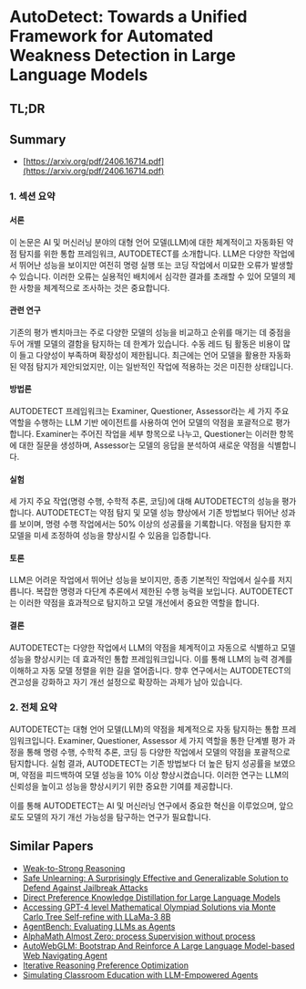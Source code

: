 # AutoDetect: Towards a Unified Framework for Automated Weakness Detection in Large Language Models
## TL;DR
## Summary
- [https://arxiv.org/pdf/2406.16714.pdf](https://arxiv.org/pdf/2406.16714.pdf)

### 1. 섹션 요약

#### 서론
이 논문은 AI 및 머신러닝 분야의 대형 언어 모델(LLM)에 대한 체계적이고 자동화된 약점 탐지를 위한 통합 프레임워크, AUTODETECT를 소개합니다. LLM은 다양한 작업에서 뛰어난 성능을 보이지만 여전히 명령 실행 또는 코딩 작업에서 미묘한 오류가 발생할 수 있습니다. 이러한 오류는 실용적인 배치에서 심각한 결과를 초래할 수 있어 모델의 제한 사항을 체계적으로 조사하는 것은 중요합니다.

#### 관련 연구
기존의 평가 벤치마크는 주로 다양한 모델의 성능을 비교하고 순위를 매기는 데 중점을 두어 개별 모델의 결함을 탐지하는 데 한계가 있습니다. 수동 레드 팀 활동은 비용이 많이 들고 다양성이 부족하며 확장성이 제한됩니다. 최근에는 언어 모델을 활용한 자동화된 약점 탐지가 제안되었지만, 이는 일반적인 작업에 적용하는 것은 미진한 상태입니다.

#### 방법론
AUTODETECT 프레임워크는 Examiner, Questioner, Assessor라는 세 가지 주요 역할을 수행하는 LLM 기반 에이전트를 사용하여 언어 모델의 약점을 포괄적으로 평가합니다. Examiner는 주어진 작업을 세부 항목으로 나누고, Questioner는 이러한 항목에 대한 질문을 생성하며, Assessor는 모델의 응답을 분석하여 새로운 약점을 식별합니다.

#### 실험
세 가지 주요 작업(명령 수행, 수학적 추론, 코딩)에 대해 AUTODETECT의 성능을 평가합니다. AUTODETECT는 약점 탐지 및 모델 성능 향상에서 기존 방법보다 뛰어난 성과를 보이며, 명령 수행 작업에서는 50% 이상의 성공률을 기록합니다. 약점을 탐지한 후 모델을 미세 조정하여 성능을 향상시킬 수 있음을 입증합니다.

#### 토론
LLM은 어려운 작업에서 뛰어난 성능을 보이지만, 종종 기본적인 작업에서 실수를 저지릅니다. 복잡한 명령과 다단계 추론에서 제한된 수행 능력을 보입니다. AUTODETECT는 이러한 약점을 효과적으로 탐지하고 모델 개선에서 중요한 역할을 합니다.

#### 결론
AUTODETECT는 다양한 작업에서 LLM의 약점을 체계적이고 자동으로 식별하고 모델 성능을 향상시키는 데 효과적인 통합 프레임워크입니다. 이를 통해 LLM의 능력 경계를 이해하고 자동 모델 정렬을 위한 길을 열어줍니다. 향후 연구에서는 AUTODETECT의 견고성을 강화하고 자기 개선 설정으로 확장하는 과제가 남아 있습니다.

### 2. 전체 요약

AUTODETECT는 대형 언어 모델(LLM)의 약점을 체계적으로 자동 탐지하는 통합 프레임워크입니다. Examiner, Questioner, Assessor 세 가지 역할을 통한 단계별 평가 과정을 통해 명령 수행, 수학적 추론, 코딩 등 다양한 작업에서 모델의 약점을 포괄적으로 탐지합니다. 실험 결과, AUTODETECT는 기존 방법보다 더 높은 탐지 성공률을 보였으며, 약점을 피드백하여 모델 성능을 10% 이상 향상시켰습니다. 이러한 연구는 LLM의 신뢰성을 높이고 성능을 향상시키기 위한 중요한 기여를 제공합니다.

이를 통해 AUTODETECT는 AI 및 머신러닝 연구에서 중요한 혁신을 이루었으며, 앞으로도 모델의 자기 개선 가능성을 탐구하는 연구가 필요합니다.

## Similar Papers
- [Weak-to-Strong Reasoning](2407.13647.md)
- [Safe Unlearning: A Surprisingly Effective and Generalizable Solution to Defend Against Jailbreak Attacks](2407.02855.md)
- [Direct Preference Knowledge Distillation for Large Language Models](2406.19774.md)
- [Accessing GPT-4 level Mathematical Olympiad Solutions via Monte Carlo Tree Self-refine with LLaMa-3 8B](2406.07394.md)
- [AgentBench: Evaluating LLMs as Agents](2308.03688.md)
- [AlphaMath Almost Zero: process Supervision without process](2405.03553.md)
- [AutoWebGLM: Bootstrap And Reinforce A Large Language Model-based Web Navigating Agent](2404.03648.md)
- [Iterative Reasoning Preference Optimization](2404.19733.md)
- [Simulating Classroom Education with LLM-Empowered Agents](2406.19226.md)
